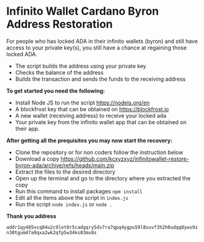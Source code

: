 # Infinito Wallet Cardano Byron Address Restoration

For people who has locked ADA in their infinito wallets (byron) and still have access to your private key(s), you still have a chance at regaining those locked ADA.

- The script builds the address using your private key
- Checks the balance of the address
- Builds the transaction and sends the funds to the receiving address


**To get started you need the following:**

- Install Node JS to run the script https://nodejs.org/en
- A blockfrost key that can be obtained on https://blockfrost.io
- A new wallet (receiving address) to receive your locked ada
- Your private key from the infinito wallet app that can be obtained on their app.

**After getting all the prequisites you may now start the recovery:**

- Clone the repository or for non coders follow the instruction below
- Download a copy https://github.com/kcxyzxyz/infinitowallet-restore-byron-ada/archive/refs/heads/main.zip
- Extract the files to the desired directory
- Open up the terminal and go to the directory where you extracted the copy
- Run this command to install packages `npm install`
- Edit all the items above the script in `index.js`
- Run the script `node index.js` or `node .`

**Thank you address**

`addr1qy405vcq84u2c9let0r5cadgqry5dv7ra7qpq4ygpu59l8suvf3h2h0udqq8yws9zn30tgum47a9qxa2wk2qfp5w34ks03mv8s`

